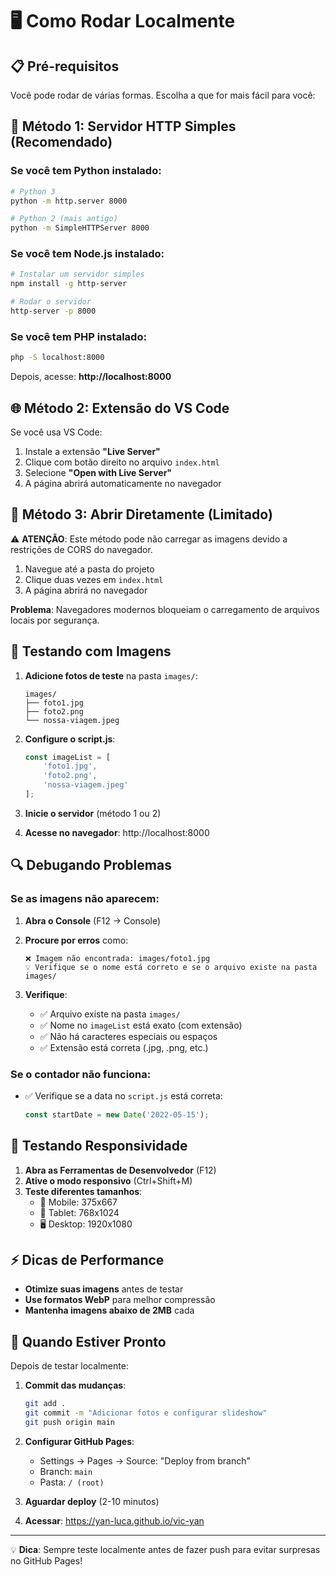 # 🖥️ Como Rodar Localmente

## 📋 Pré-requisitos

Você pode rodar de várias formas. Escolha a que for mais fácil para você:

## 🚀 Método 1: Servidor HTTP Simples (Recomendado)

### Se você tem Python instalado:

```bash
# Python 3
python -m http.server 8000

# Python 2 (mais antigo)
python -m SimpleHTTPServer 8000
```

### Se você tem Node.js instalado:

```bash
# Instalar um servidor simples
npm install -g http-server

# Rodar o servidor
http-server -p 8000
```

### Se você tem PHP instalado:

```bash
php -S localhost:8000
```

Depois, acesse: **http://localhost:8000**

## 🌐 Método 2: Extensão do VS Code

Se você usa VS Code:

1. Instale a extensão **"Live Server"**
2. Clique com botão direito no arquivo `index.html`
3. Selecione **"Open with Live Server"**
4. A página abrirá automaticamente no navegador

## 📁 Método 3: Abrir Diretamente (Limitado)

⚠️ **ATENÇÃO**: Este método pode não carregar as imagens devido a restrições de CORS do navegador.

1. Navegue até a pasta do projeto
2. Clique duas vezes em `index.html`
3. A página abrirá no navegador

**Problema**: Navegadores modernos bloqueiam o carregamento de arquivos locais por segurança.

## 🔧 Testando com Imagens

1. **Adicione fotos de teste** na pasta `images/`:
   ```
   images/
   ├── foto1.jpg
   ├── foto2.png
   └── nossa-viagem.jpeg
   ```

2. **Configure o script.js**:
   ```javascript
   const imageList = [
       'foto1.jpg',
       'foto2.png',
       'nossa-viagem.jpeg'
   ];
   ```

3. **Inicie o servidor** (método 1 ou 2)

4. **Acesse no navegador**: http://localhost:8000

## 🔍 Debugando Problemas

### Se as imagens não aparecem:

1. **Abra o Console** (F12 → Console)
2. **Procure por erros** como:
   ```
   ❌ Imagem não encontrada: images/foto1.jpg
   💡 Verifique se o nome está correto e se o arquivo existe na pasta images/
   ```

3. **Verifique**:
   - ✅ Arquivo existe na pasta `images/`
   - ✅ Nome no `imageList` está exato (com extensão)
   - ✅ Não há caracteres especiais ou espaços
   - ✅ Extensão está correta (.jpg, .png, etc.)

### Se o contador não funciona:

- ✅ Verifique se a data no `script.js` está correta:
  ```javascript
  const startDate = new Date('2022-05-15');
  ```

## 📱 Testando Responsividade

1. **Abra as Ferramentas de Desenvolvedor** (F12)
2. **Ative o modo responsivo** (Ctrl+Shift+M)
3. **Teste diferentes tamanhos**:
   - 📱 Mobile: 375x667
   - 📱 Tablet: 768x1024
   - 🖥️ Desktop: 1920x1080

## ⚡ Dicas de Performance

- **Otimize suas imagens** antes de testar
- **Use formatos WebP** para melhor compressão
- **Mantenha imagens abaixo de 2MB** cada

## 🚀 Quando Estiver Pronto

Depois de testar localmente:

1. **Commit das mudanças**:
   ```bash
   git add .
   git commit -m "Adicionar fotos e configurar slideshow"
   git push origin main
   ```

2. **Configurar GitHub Pages**:
   - Settings → Pages → Source: "Deploy from branch"
   - Branch: `main`
   - Pasta: `/ (root)`

3. **Aguardar deploy** (2-10 minutos)

4. **Acessar**: https://yan-luca.github.io/vic-yan

---

💡 **Dica**: Sempre teste localmente antes de fazer push para evitar surpresas no GitHub Pages!
